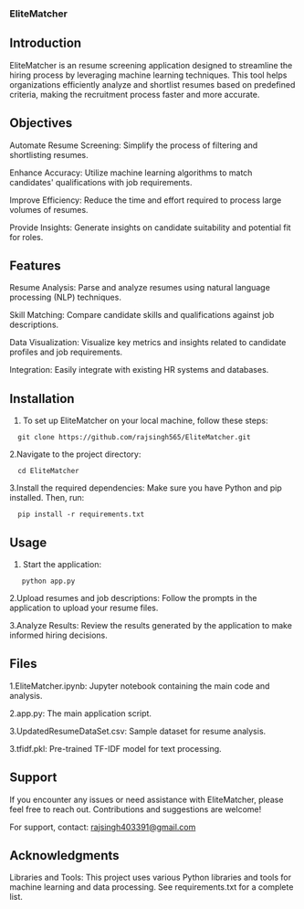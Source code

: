 ### EliteMatcher
## Introduction
EliteMatcher is an resume screening application designed to streamline the hiring process by leveraging machine learning techniques. This tool helps organizations efficiently analyze and shortlist resumes based on predefined criteria, making the recruitment process faster and more accurate.

## Objectives
Automate Resume Screening: Simplify the process of filtering and shortlisting resumes.

Enhance Accuracy: Utilize machine learning algorithms to match candidates' qualifications with job requirements.

Improve Efficiency: Reduce the time and effort required to process large volumes of resumes.

Provide Insights: Generate insights on candidate suitability and potential fit for roles.


## Features
Resume Analysis: Parse and analyze resumes using natural language processing (NLP) techniques.

Skill Matching: Compare candidate skills and qualifications against job descriptions.

Data Visualization: Visualize key metrics and insights related to candidate profiles and job requirements.

Integration: Easily integrate with existing HR systems and databases.

## Installation
1. To set up EliteMatcher on your local machine, follow these steps:
```
  git clone https://github.com/rajsingh565/EliteMatcher.git
```

2.Navigate to the project directory:
```
  cd EliteMatcher
```

3.Install the required dependencies:
Make sure you have Python and pip installed. Then, run:
```
  pip install -r requirements.txt
```

## Usage
1. Start the application:
```
   python app.py
```
2.Upload resumes and job descriptions:
Follow the prompts in the application to upload your resume files.

3.Analyze Results:
Review the results generated by the application to make informed hiring decisions.

## Files
1.EliteMatcher.ipynb: Jupyter notebook containing the main code and analysis.

2.app.py: The main application script.

3.UpdatedResumeDataSet.csv: Sample dataset for resume analysis.

3.tfidf.pkl: Pre-trained TF-IDF model for text processing.

## Support
If you encounter any issues or need assistance with EliteMatcher, please feel free to reach out. Contributions and suggestions are welcome!

For support, contact: rajsingh403391@gmail.com

## Acknowledgments
Libraries and Tools: This project uses various Python libraries and tools for machine learning and data processing. See requirements.txt for a complete list.






